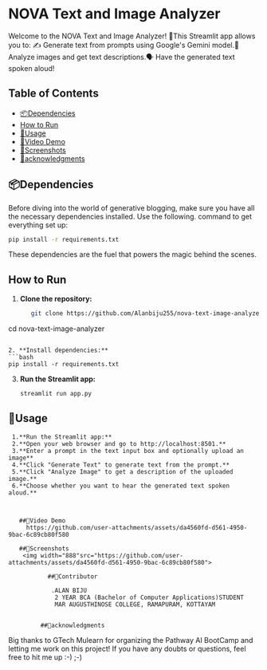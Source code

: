 
# NOVA Text and Image Analyzer

Welcome to the NOVA Text and Image Analyzer! 🤖This Streamlit app allows you to: ✍ Generate text from prompts using Google's Gemini model.📸 Analyze images and get text descriptions.🗣 Have the generated text spoken aloud! 

## Table of Contents

- [📦Dependencies](#📦dependencies)
- [How to Run](#how-to-run)
- [🚀Usage](#🚀usage)
- [🎥Video Demo](#🎥VideoDemo)
- [📸Screenshots](#📸Screenshots)
- [🙏acknowledgments](🙏acknowledgments)

## 📦Dependencies

Before diving into the world of generative blogging, make sure you have all the necessary dependencies installed. Use the following.
   command to get everything set up:


```bash
pip install -r requirements.txt
```

These dependencies are the fuel that powers the magic behind the scenes.

## How to Run
1. **Clone the repository:**
   ```bash
      git clone https://github.com/Alanbiju255/nova-text-image-analyzer.git
cd nova-text-image-analyzer

   ```

2. **Install dependencies:**
   ```bash
   pip install -r requirements.txt
   ```

3. **Run the Streamlit app:**
   ```bash
   streamlit run app.py
   ```

## 🚀Usage

     1.**Run the Streamlit app:**
     2.**Open your web browser and go to http://localhost:8501.**
     3.**Enter a prompt in the text input box and optionally upload an image**
     4.**Click "Generate Text" to generate text from the prompt.**
     5.**Click "Analyze Image" to get a description of the uploaded image.**
     6.**Choose whether you want to hear the generated text spoken aloud.**



       ##🎥Video Demo
         https://github.com/user-attachments/assets/da4560fd-d561-4950-9bac-6c89cb80f580

       ##📸Screenshots
        <img width="888"src="https://github.com/user-attachments/assets/da4560fd-d561-4950-9bac-6c89cb80f580">

               ##🤝Contributor
                
                .ALAN BIJU
                 2 YEAR BCA (Bachelor of Computer Applications)STUDENT
                 MAR AUGUSTHINOSE COLLEGE, RAMAPURAM, KOTTAYAM


             ##🙏acknowledgments
       
Big thanks to GTech Mulearn for organizing the Pathway AI BootCamp and letting me work on this project! 
 If you have any doubts or questions,
 feel free to hit me up :-) ;-)
